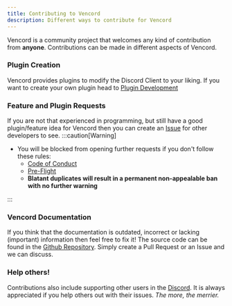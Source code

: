 ```yaml
---
title: Contributing to Vencord
description: Different ways to contribute for Vencord
---
```


Vencord is a community project that welcomes any kind of contribution from **anyone**.
Contributions can be made in different aspects of Vencord.

### Plugin Creation
Vencord provides plugins to modify the Discord Client to your liking. If you want to create your own plugin head to [Plugin Development](/installing/)
### Feature and Plugin Requests

If you are not that experienced in programming, but still have a good plugin/feature idea for Vencord
then you can create an [Issue](https://github.com/Vencord/plugin-requests/issues) for other developers to see.
:::caution[Warning]

-   You will be blocked from opening further requests if you don't follow these rules:
    -   [Code of Conduct](/coc)
    -   [Pre-Flight](/plugins/submission/#pre-flight)
    -   **Blatant duplicates will result in a permanent non-appealable ban with no further warning**

:::

### Vencord Documentation

If you think that the documentation is outdated, incorrect or lacking (important) information then feel free to fix it! The source code can be found in the [Github Repository](https://github.com/Vencord/Docs). Simply create a Pull Request or an Issue and we can discuss.

### Help others!

Contributions also include supporting other users in the [Discord](https://vencord.dev/discord). It is always appreciated if you help others out with their issues. _The more, the merrier._
